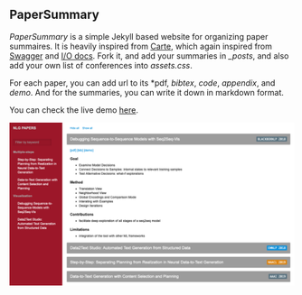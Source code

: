 ## PaperSummary

*PaperSummary* is a simple Jekyll based website for organizing paper summaires. It is heavily inspired from [Carte](https://github.com/Wiredcraft/carte), which again inspired from [Swagger](http://swagger.wordnik.com/) and [I/O docs](http://www.mashery.com/product/io-docs). Fork it, and add your summaries in *_posts*, and also add your own list of conferences into *assets.css*. 

For each paper, you can add url to its *pdf, *bibtex*, *code*, *appendix*, and *demo*. And for the summaries, you can write it down in markdown format. 

You can check the live demo [here](papersummary.github.io).

<img src="/imgs/screen-shot.png"/>